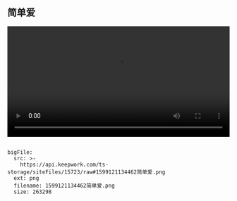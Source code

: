 ## 简单爱

<video width="100%" controls controlslist="nodownload nofullscreen noremoteplayback" disablePictureInPicture>
  <source src="https://api.keepwork.com/ts-storage/siteFiles/15704/raw" type="video/mp4" />
  你的浏览器不支持播放
</video>

 
```@BigFile

bigFile:
  src: >-
    https://api.keepwork.com/ts-storage/siteFiles/15723/raw#1599121134462简单爱.png
  ext: png
  filename: 1599121134462简单爱.png
  size: 263298
          
```
